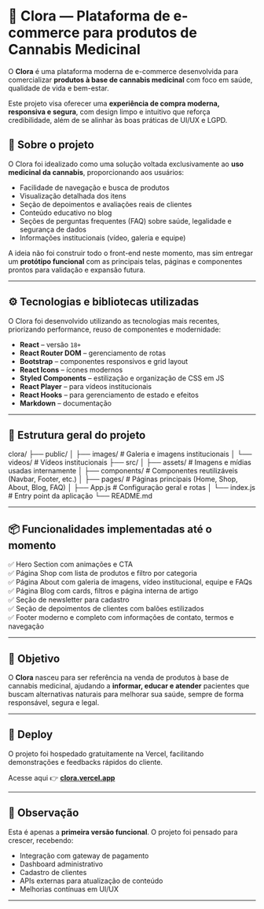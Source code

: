 # 🌿 Clora — Plataforma de e-commerce para produtos de Cannabis Medicinal

O **Clora** é uma plataforma moderna de e-commerce desenvolvida para comercializar **produtos à base de cannabis medicinal** com foco em saúde, qualidade de vida e bem-estar.

Este projeto visa oferecer uma **experiência de compra moderna, responsiva e segura**, com design limpo e intuitivo que reforça credibilidade, além de se alinhar às boas práticas de UI/UX e LGPD.

## 📝 Sobre o projeto

O Clora foi idealizado como uma solução voltada exclusivamente ao **uso medicinal da cannabis**, proporcionando aos usuários:
- Facilidade de navegação e busca de produtos
- Visualização detalhada dos itens
- Seção de depoimentos e avaliações reais de clientes
- Conteúdo educativo no blog
- Seções de perguntas frequentes (FAQ) sobre saúde, legalidade e segurança de dados
- Informações institucionais (vídeo, galeria e equipe)

A ideia não foi construir todo o front-end neste momento, mas sim entregar um **protótipo funcional** com as principais telas, páginas e componentes prontos para validação e expansão futura.

---

## ⚙️ Tecnologias e bibliotecas utilizadas

O Clora foi desenvolvido utilizando as tecnologias mais recentes, priorizando performance, reuso de componentes e modernidade:

- **React** – versão `18+`
- **React Router DOM** – gerenciamento de rotas
- **Bootstrap** – componentes responsivos e grid layout
- **React Icons** – ícones modernos
- **Styled Components** – estilização e organização de CSS em JS
- **React Player** – para vídeos institucionais
- **React Hooks** – para gerenciamento de estado e efeitos
- **Markdown** – documentação

---

## 📁 Estrutura geral do projeto

clora/
├── public/
│ ├── images/ # Galeria e imagens institucionais
│ └── videos/ # Vídeos institucionais
├── src/
│ ├── assets/ # Imagens e mídias usadas internamente
│ ├── components/ # Componentes reutilizáveis (Navbar, Footer, etc.)
│ ├── pages/ # Páginas principais (Home, Shop, About, Blog, FAQ)
│ ├── App.js # Configuração geral e rotas
│ └── index.js # Entry point da aplicação
└── README.md

---

## 📦 Funcionalidades implementadas até o momento

✅ Hero Section com animações e CTA  
✅ Página Shop com lista de produtos e filtro por categoria  
✅ Página About com galeria de imagens, vídeo institucional, equipe e FAQs  
✅ Página Blog com cards, filtros e página interna de artigo  
✅ Seção de newsletter para cadastro  
✅ Seção de depoimentos de clientes com balões estilizados  
✅ Footer moderno e completo com informações de contato, termos e navegação

---

## 🌱 Objetivo

O **Clora** nasceu para ser referência na venda de produtos à base de cannabis medicinal, ajudando a **informar, educar e atender** pacientes que buscam alternativas naturais para melhorar sua saúde, sempre de forma responsável, segura e legal.

---

## 🚀 Deploy

O projeto foi hospedado gratuitamente na Vercel, facilitando demonstrações e feedbacks rápidos do cliente.

Acesse aqui 👉 **[clora.vercel.app](https://clora-frontend.vercel.app)** 

---

## 📌 Observação

Esta é apenas a **primeira versão funcional**. O projeto foi pensado para crescer, recebendo:
- Integração com gateway de pagamento
- Dashboard administrativo
- Cadastro de clientes
- APIs externas para atualização de conteúdo
- Melhorias contínuas em UI/UX

---
